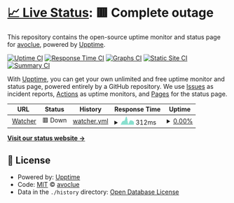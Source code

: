 # [📈 Live Status](https://avoclue.github.io/upptime): <!--live status--> **🟥 Complete outage**

This repository contains the open-source uptime monitor and status page for [avoclue](https://avoclue.github.io/upptime), powered by [Upptime](https://github.com/upptime/upptime).

[![Uptime CI](https://github.com/avoclue/upptime/workflows/Uptime%20CI/badge.svg)](https://github.com/avoclue/upptime/actions?query=workflow%3A%22Uptime+CI%22)
[![Response Time CI](https://github.com/avoclue/upptime/workflows/Response%20Time%20CI/badge.svg)](https://github.com/avoclue/upptime/actions?query=workflow%3A%22Response+Time+CI%22)
[![Graphs CI](https://github.com/avoclue/upptime/workflows/Graphs%20CI/badge.svg)](https://github.com/avoclue/upptime/actions?query=workflow%3A%22Graphs+CI%22)
[![Static Site CI](https://github.com/avoclue/upptime/workflows/Static%20Site%20CI/badge.svg)](https://github.com/avoclue/upptime/actions?query=workflow%3A%22Static+Site+CI%22)
[![Summary CI](https://github.com/avoclue/upptime/workflows/Summary%20CI/badge.svg)](https://github.com/avoclue/upptime/actions?query=workflow%3A%22Summary+CI%22)

With [Upptime](https://upptime.js.org), you can get your own unlimited and free uptime monitor and status page, powered entirely by a GitHub repository. We use [Issues](https://github.com/avoclue/upptime/issues) as incident reports, [Actions](https://github.com/avoclue/upptime/actions) as uptime monitors, and [Pages](https://avoclue.github.io/upptime) for the status page.

<!--start: status pages-->
<!-- This summary is generated by Upptime (https://github.com/upptime/upptime) -->
<!-- Do not edit this manually, your changes will be overwritten -->
<!-- prettier-ignore -->
| URL | Status | History | Response Time | Uptime |
| --- | ------ | ------- | ------------- | ------ |
| <img alt="" src="https://icons.duckduckgo.com/ip3/codepolitan-watcher.herokuapp.com.ico" height="13"> [Watcher](https://codepolitan-watcher.herokuapp.com/ping) | 🟥 Down | [watcher.yml](https://github.com/avoclue/upptime/commits/HEAD/history/watcher.yml) | <details><summary><img alt="Response time graph" src="./graphs/watcher/response-time-week.png" height="20"> 312ms</summary><br><a href="https://avoclue.github.io/upptime/history/watcher"><img alt="Response time 236" src="https://img.shields.io/endpoint?url=https%3A%2F%2Fraw.githubusercontent.com%2Favoclue%2Fupptime%2FHEAD%2Fapi%2Fwatcher%2Fresponse-time.json"></a><br><a href="https://avoclue.github.io/upptime/history/watcher"><img alt="24-hour response time 326" src="https://img.shields.io/endpoint?url=https%3A%2F%2Fraw.githubusercontent.com%2Favoclue%2Fupptime%2FHEAD%2Fapi%2Fwatcher%2Fresponse-time-day.json"></a><br><a href="https://avoclue.github.io/upptime/history/watcher"><img alt="7-day response time 312" src="https://img.shields.io/endpoint?url=https%3A%2F%2Fraw.githubusercontent.com%2Favoclue%2Fupptime%2FHEAD%2Fapi%2Fwatcher%2Fresponse-time-week.json"></a><br><a href="https://avoclue.github.io/upptime/history/watcher"><img alt="30-day response time 275" src="https://img.shields.io/endpoint?url=https%3A%2F%2Fraw.githubusercontent.com%2Favoclue%2Fupptime%2FHEAD%2Fapi%2Fwatcher%2Fresponse-time-month.json"></a><br><a href="https://avoclue.github.io/upptime/history/watcher"><img alt="1-year response time 246" src="https://img.shields.io/endpoint?url=https%3A%2F%2Fraw.githubusercontent.com%2Favoclue%2Fupptime%2FHEAD%2Fapi%2Fwatcher%2Fresponse-time-year.json"></a></details> | <details><summary><a href="https://avoclue.github.io/upptime/history/watcher">0.00%</a></summary><a href="https://avoclue.github.io/upptime/history/watcher"><img alt="All-time uptime 6.29%" src="https://img.shields.io/endpoint?url=https%3A%2F%2Fraw.githubusercontent.com%2Favoclue%2Fupptime%2FHEAD%2Fapi%2Fwatcher%2Fuptime.json"></a><br><a href="https://avoclue.github.io/upptime/history/watcher"><img alt="24-hour uptime 0.00%" src="https://img.shields.io/endpoint?url=https%3A%2F%2Fraw.githubusercontent.com%2Favoclue%2Fupptime%2FHEAD%2Fapi%2Fwatcher%2Fuptime-day.json"></a><br><a href="https://avoclue.github.io/upptime/history/watcher"><img alt="7-day uptime 0.00%" src="https://img.shields.io/endpoint?url=https%3A%2F%2Fraw.githubusercontent.com%2Favoclue%2Fupptime%2FHEAD%2Fapi%2Fwatcher%2Fuptime-week.json"></a><br><a href="https://avoclue.github.io/upptime/history/watcher"><img alt="30-day uptime 0.00%" src="https://img.shields.io/endpoint?url=https%3A%2F%2Fraw.githubusercontent.com%2Favoclue%2Fupptime%2FHEAD%2Fapi%2Fwatcher%2Fuptime-month.json"></a><br><a href="https://avoclue.github.io/upptime/history/watcher"><img alt="1-year uptime 0.00%" src="https://img.shields.io/endpoint?url=https%3A%2F%2Fraw.githubusercontent.com%2Favoclue%2Fupptime%2FHEAD%2Fapi%2Fwatcher%2Fuptime-year.json"></a></details>

<!--end: status pages-->

[**Visit our status website →**](https://avoclue.github.io/upptime)

## 📄 License

- Powered by: [Upptime](https://github.com/upptime/upptime)
- Code: [MIT](./LICENSE) © [avoclue](https://avoclue.github.io/upptime)
- Data in the `./history` directory: [Open Database License](https://opendatacommons.org/licenses/odbl/1-0/)
